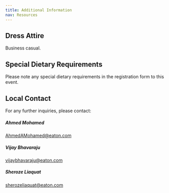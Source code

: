 ```yaml
---
title: Additional Information
nav: Resources
---
```



## Dress Attire 
Business casual.

## Special Dietary Requirements
Please note any special dietary requirements in the registration form to this event.

## Local Contact

For any further inquiries, please contact:  

##### Ahmed Mohamed
AhmedAMohamed@eaton.com

##### Vijay Bhavaraju
vijaybhavaraju@eaton.com

##### Sheroze Liaquat
sherozeliaquat@eaton.com
